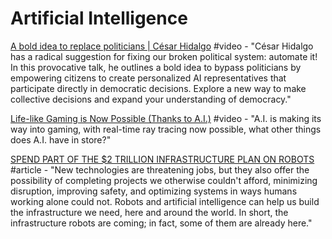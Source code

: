 # Artificial Intelligence

[A bold idea to replace politicians \| César Hidalgo](https://www.youtube.com/watch?v=CyGWML6cI_k) \#video - "César Hidalgo has a radical suggestion for fixing our broken political system: automate it! In this provocative talk, he outlines a bold idea to bypass politicians by empowering citizens to create personalized AI representatives that participate directly in democratic decisions. Explore a new way to make collective decisions and expand your understanding of democracy."

[Life-like Gaming is Now Possible \(Thanks to A.I.\)](https://www.youtube.com/watch?v=fQlQQSsC47g&feature=youtu.be) \#video - "A.I. is making its way into gaming, with real-time ray tracing now possible, what other things does A.I. have in store?"

[SPEND PART OF THE $2 TRILLION INFRASTRUCTURE PLAN ON ROBOTS](https://www.wired.com/story/infrastructure-plan-robots/) \#article - "New technologies are threatening jobs, but they also offer the possibility of completing projects we otherwise couldn't afford, minimizing disruption, improving safety, and optimizing systems in ways humans working alone could not. Robots and artificial intelligence can help us build the infrastructure we need, here and around the world. In short, the infrastructure robots are coming; in fact, some of them are already here."

